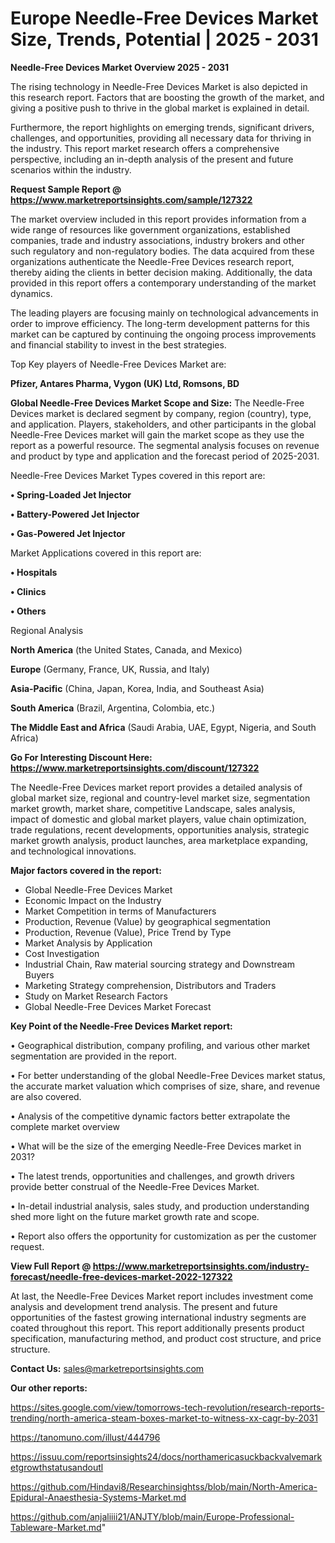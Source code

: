 # Europe Needle-Free Devices Market Size, Trends, Potential | 2025 - 2031

<Strong> Needle-Free Devices Market Overview 2025 - 2031</strong>

The rising technology in Needle-Free Devices Market is also depicted in this research report. Factors that are boosting the growth of the market, and giving a positive push to thrive in the global market is explained in detail.

Furthermore, the report highlights on emerging trends, significant drivers, challenges, and opportunities, providing all necessary data for thriving in the industry. This report market research offers a comprehensive perspective, including an in-depth analysis of the present and future scenarios within the industry.

<strong>Request Sample Report @ <a href=https://www.marketreportsinsights.com/sample/127322>https://www.marketreportsinsights.com/sample/127322</a></strong>

The market overview included in this report provides information from a wide range of resources like government organizations, established companies, trade and industry associations, industry brokers and other such regulatory and non-regulatory bodies. The data acquired from these organizations authenticate the Needle-Free Devices research report, thereby aiding the clients in better decision making. Additionally, the data provided in this report offers a contemporary understanding of the market dynamics.

The leading players are focusing mainly on technological advancements in order to improve efficiency. The long-term development patterns for this market can be captured by continuing the ongoing process improvements and financial stability to invest in the best strategies.

Top Key players of Needle-Free Devices Market are:

<strong>Pfizer, Antares Pharma, Vygon (UK) Ltd, Romsons, BD</strong>

<strong><b>Global Needle-Free Devices Market Scope and Size:</b></strong>
The Needle-Free Devices market is declared segment by company, region (country), type, and application. Players, stakeholders, and other participants in the global Needle-Free Devices market will gain the market scope as they use the report as a powerful resource. The segmental analysis focuses on revenue and product by type and application and the forecast period of 2025-2031.

Needle-Free Devices Market Types covered in this report are:

<strong>• Spring-Loaded Jet Injector

• Battery-Powered Jet Injector

• Gas-Powered Jet Injector</strong>

Market Applications covered in this report are:

<strong>• Hospitals

• Clinics

• Others</strong> 

Regional Analysis

<strong>North America</strong> (the United States, Canada, and Mexico)

<strong>Europe</strong> (Germany, France, UK, Russia, and Italy)

<strong>Asia-Pacific</strong> (China, Japan, Korea, India, and Southeast Asia)

<strong>South America</strong> (Brazil, Argentina, Colombia, etc.)

<strong>The Middle East and Africa</strong> (Saudi Arabia, UAE, Egypt, Nigeria, and South Africa)

<strong>Go For Interesting Discount Here: <a href=https://www.marketreportsinsights.com/discount/127322>https://www.marketreportsinsights.com/discount/127322</a></strong>

The Needle-Free Devices market report provides a detailed analysis of global market size, regional and country-level market size, segmentation market growth, market share, competitive Landscape, sales analysis, impact of domestic and global market players, value chain optimization, trade regulations, recent developments, opportunities analysis, strategic market growth analysis, product launches, area marketplace expanding, and technological innovations.

<strong><b>Major factors covered in the report:</b></strong>
<ul>
  <li>Global Needle-Free Devices Market </li>
  <li>Economic Impact on the Industry</li>
  <li>Market Competition in terms of Manufacturers</li>
  <li>Production, Revenue (Value) by geographical segmentation</li>
  <li>Production, Revenue (Value), Price Trend by Type</li>
  <li>Market Analysis by Application</li>
  <li>Cost Investigation</li>
  <li>Industrial Chain, Raw material sourcing strategy and Downstream Buyers</li>
  <li>Marketing Strategy comprehension, Distributors and Traders</li>
  <li>Study on Market Research Factors</li>
  <li>Global Needle-Free Devices Market Forecast</li>
</ul>

<strong><b>Key Point of the Needle-Free Devices Market report:</b></strong>

• Geographical distribution, company profiling, and various other market segmentation are provided in the report.

• For better understanding of the global Needle-Free Devices market status, the accurate market valuation which comprises of size, share, and revenue are also covered.

• Analysis of the competitive dynamic factors better extrapolate the complete market overview

• What will be the size of the emerging Needle-Free Devices market in 2031?

• The latest trends, opportunities and challenges, and growth drivers provide better construal of the Needle-Free Devices Market.

• In-detail industrial analysis, sales study, and production understanding shed more light on the future market growth rate and scope.

• Report also offers the opportunity for customization as per the customer request.

<strong><b>View Full Report @ <a href=https://www.marketreportsinsights.com/industry-forecast/needle-free-devices-market-2022-127322>https://www.marketreportsinsights.com/industry-forecast/needle-free-devices-market-2022-127322</a></b></strong>


At last, the Needle-Free Devices Market report includes investment come analysis and development trend analysis. The present and future opportunities of the fastest growing international industry segments are coated throughout this report. This report additionally presents product specification, manufacturing method, and product cost structure, and price structure.

<strong>Contact Us:</strong>
sales@marketreportsinsights.com

<strong>Our other reports:</strong>

<a href=https://sites.google.com/view/tomorrows-tech-revolution/research-reports-trending/north-america-steam-boxes-market-to-witness-xx-cagr-by-2031>https://sites.google.com/view/tomorrows-tech-revolution/research-reports-trending/north-america-steam-boxes-market-to-witness-xx-cagr-by-2031</a>

<a href=https://tanomuno.com/illust/444796>https://tanomuno.com/illust/444796</a>

<a href=https://issuu.com/reportsinsights24/docs/northamericasuckbackvalvemarketgrowthstatusandoutl>https://issuu.com/reportsinsights24/docs/northamericasuckbackvalvemarketgrowthstatusandoutl</a>

<a href=https://github.com/Hindavi8/Researchinsightss/blob/main/North-America-Epidural-Anaesthesia-Systems-Market.md>https://github.com/Hindavi8/Researchinsightss/blob/main/North-America-Epidural-Anaesthesia-Systems-Market.md</a>

<a href=https://github.com/anjaliiii21/ANJTY/blob/main/Europe-Professional-Tableware-Market.md>https://github.com/anjaliiii21/ANJTY/blob/main/Europe-Professional-Tableware-Market.md</a>"
